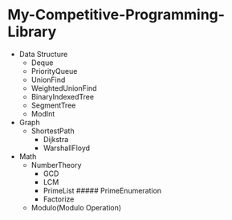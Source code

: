 # My-Competitive-Programming-Library
- Data Structure
  - Deque
  - PriorityQueue
  - UnionFind
  - WeightedUnionFind
  - BinaryIndexedTree
  - SegmentTree
  - ModInt
- Graph
  - ShortestPath
    - Dijkstra
    - WarshallFloyd
- Math
  - NumberTheory
    - GCD
    - LCM
    - PrimeList ##### PrimeEnumeration
    - Factorize
  - Modulo(Modulo Operation)
